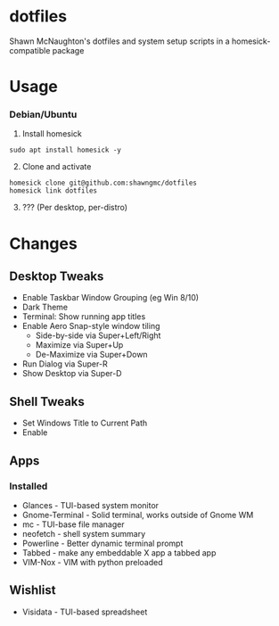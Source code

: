 # dotfiles
Shawn McNaughton's dotfiles and system setup scripts in a homesick-compatible package


# Usage
### Debian/Ubuntu
1. Install homesick 
```
sudo apt install homesick -y
```
2. Clone and activate
```
homesick clone git@github.com:shawngmc/dotfiles
homesick link dotfiles
```
3. ??? (Per desktop, per-distro)


# Changes
## Desktop Tweaks
- Enable Taskbar Window Grouping (eg Win 8/10)
- Dark Theme
- Terminal: Show running app titles
- Enable Aero Snap-style window tiling 
  - Side-by-side via Super+Left/Right
  - Maximize via Super+Up
  - De-Maximize via Super+Down
- Run Dialog via Super-R
- Show Desktop via Super-D

## Shell Tweaks
- Set Windows Title to Current Path
- Enable 

## Apps
### Installed
- Glances - TUI-based system monitor
- Gnome-Terminal - Solid terminal, works outside of Gnome WM
- mc - TUI-base file manager
- neofetch - shell system summary
- Powerline - Better dynamic terminal prompt
- Tabbed - make any embeddable X app a tabbed app
- VIM-Nox - VIM with python preloaded

## Wishlist
- Visidata - TUI-based spreadsheet
